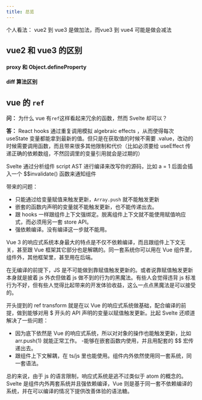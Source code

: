 ```yaml
---
title: 总览
---
```


个人看法： vue2 到 vue3 是做加法，而vue3 到 vue4 可能是做会减法

## vue2 和 vue3 的区别

#### proxy 和 Object.defineProperty

#### diff 算法区别

## vue 的 `ref`

**问：** 为什么 vue 有`ref`这样看起来冗余的函数，然而 Svelte 却可以？

**答：**
React hooks 通过重复调用模拟 algebraic effects ，从而使得每次 useState 变量都能拿到最新的值。但只是在获取值的时候不需要 .value，改动的时候需要调用函数，而且带来很多其他限制和代价（比如必须要给 useEffect 传递正确的依赖数组，不然回调里的变量引用就会是过期的）

Svelte 通过分析组件 script AST 进行编译来改写你的源码，比如 a = 1 后面会插入一个 $$invalidate() 函数来通知组件

带来的问题：

- 只能通过给变量赋值来触发更新，`Array.push` 就不能触发更新
- 嵌套的函数内声明的变量就不能触发更新，也不能传递出去。
- 跟 hooks 一样跟组件上下文强绑定。脱离组件上下文就不能使用赋值响应式，而必须用另一套 store API。
- 强依赖编译。没有编译这一步就不能用。

Vue 3 的响应式系统本身最大的特点是不仅不依赖编译，而且跟组件上下文无关，甚至跟 Vue 框架其它部分也是解耦的。同一套系统你可以用在 Vue 组件里，组件外，其他框架里，甚至用在后端。

在无编译的前提下，JS 是不可能做到靠赋值触发更新的。或者说靠赋值触发更新本身就是披着 js 外衣但做着 js 做不到的行为的黑魔法。有些人会觉得违背 js 标准行为不好，但有些人觉得比起带来的开发体验收益，这么一点点黑魔法是可以接受的。

开头提到的 ref transform 就是在以 Vue 的响应式系统做基础，配合编译的前提，做到能够对用 $ 开头的 API 声明的变量以赋值触发更新。比起 Svelte 还顺道解决了一些问题：

- 因为底下依然是 Vue 的响应式系统，所以对对象的操作也能触发更新，比如 arr.push(1) 就能正常工作。
  -能够在嵌套函数内使用，并且用配套的 $$ 宏传递出去。
- 跟组件上下文解耦，在 ts/js 里也能使用。组件内外依然使用同一套系统，同一套语法。

总的来说，由于 js 的语言限制，响应式系统是逃不过类似于 atom 的概念的。Svelte 是组件内外两套系统并且强依赖编译，Vue 则是基于同一套不依赖编译的系统，并在可以编译的情况下提供改善体验的语法糖。
